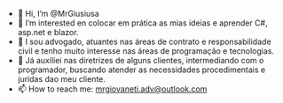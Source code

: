 - 👋 Hi, I’m @MrGiusiusa
- 👀 I’m interested en colocar em prática as mias ideias e aprender C#, asp.net e blazor.
- 🌱 I sou advogado, atuantes nas áreas de  contrato e responsabilidade civil e tenho muito interesse nas áreas de programação e tecnologias.
- 💞️ Já auxiliei nas diretrizes de alguns clientes, intermediando com o programador, buscando atender as necessidades procedimentais e jurídas dao meu cliente.
- 📫 How to reach me: mrgiovaneti.adv@outlook.com

<!---
MrGiusius/MrGiusius is a ✨ special ✨ repository because its `README.md` (this file) appears on your GitHub profile.
You can click the Preview link to take a look at your changes.
--->
